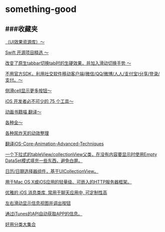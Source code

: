 # something-good
###收藏夹
-----------------------------------
<a target="_blank" href="https://github.com/cjwirth/awesome-ios-ui">（UI效果资源库）～</a>

<a target="_blank" href="https://github.com/ipader/SwiftGuide/blob/master/Featured.md"> Swift 开源项目精选 ～</a>

<a target="_blank" href="https://github.com/DeveloperLx/LxTabBarController">改变了原生tabbar切换tab时的生硬效果，并加入滑动切换手势 ～</a>

<a target="_blank" href="https://github.com/100apps/openshare">不用官方SDK，利用社交软件移动客户端(微信/QQ/微博/人人/支付宝)分享/登录/支付。～</a>

<a target="_blank" href="https://github.com/CEWendel/SWTableViewCell">侧滑cell显示更多按钮～</a>

<a target="_blank" href="http://ios.jobbole.com/46799/">iOS 开发者必不可少的 75 个工具～</a>

<a target="_blank" href="https://github.com/AttackOnDobby/iOS-Core-Animation-Advanced-Techniques/">动画书籍喵 翻译～</a>

<a target="_blank" href="https://github.com/sindresorhus/awesome">各种全～</a>

<a target="_blank" href="https://github.com/sxyx2008/awesome-ios-animation">各种屌炸天的动效整理</a>

<a target="_blank" href="https://github.com/AttackOnDobby/iOS-Core-Animation-Advanced-Techniques">翻译iOS-Core-Animation-Advanced-Techniques</a>

<a target="_blank" href="https://github.com/dzenbot/DZNEmptyDataSet">一个下拉式的tableView/collectionView父类，在没有内容要显示时使用Empty DataSet模式填充一些东西，避免白屏。</a>

<a target="_blank" href="https://github.com/jivesoftware/PDTSimpleCalendar">日历/日期选择器组件，基于UICollectionView。</a>

<a target="_blank" href="https://github.com/robbiehanson/CocoaHTTPServer">用于Mac OS X或iOS应用的轻量级、可嵌入的HTTP服务器框架。</a>

<a target="_blank" href="https://github.com/jessesquires/JSQMessagesViewController">优雅的 iOS 消息类库, 常用于聊天应用中, 可定制性高</a>

<a target="_blank" href="https://github.com/CEWendel/SWTableViewCell">左右滑动显示信息视图并调出按钮</a>

<a target="_blank" href="https://github.com/JanC/TAPromotee">通过iTunes的API自动获取APP的信息。</a>

<a target="_blank" href="http://cocoacats.com/">好用分类大集合</a>
